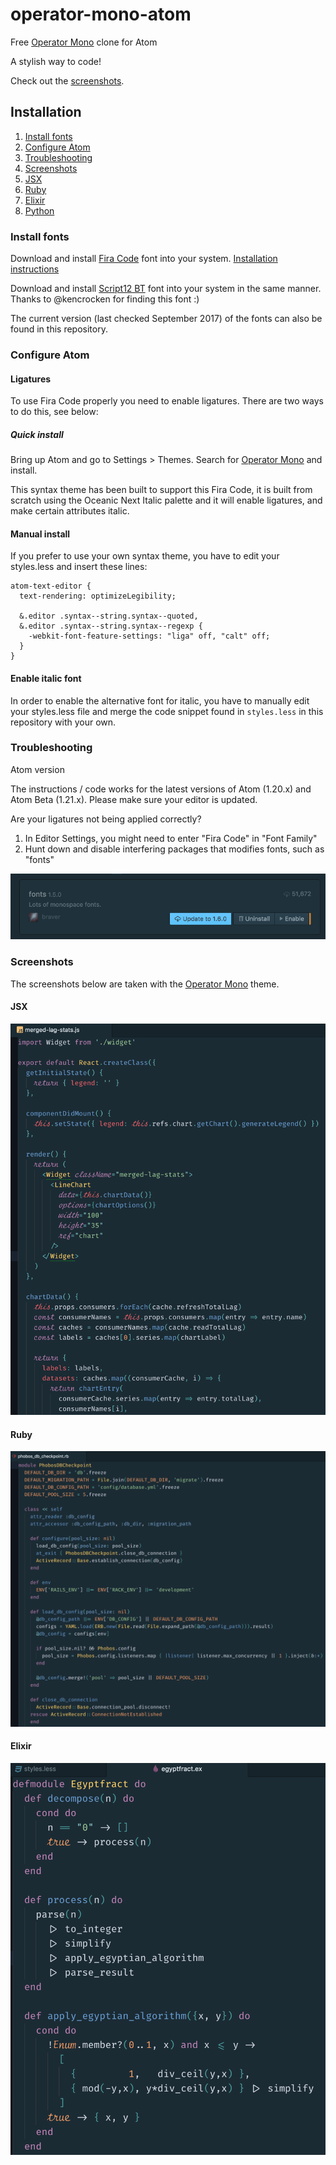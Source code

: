 # operator-mono-atom
Free [Operator Mono](http://www.typography.com/blog/introducing-operator) clone for Atom

A stylish way to code!

Check out the [screenshots](#screenshots).

## Installation

1. [Install fonts](#install-fonts)
1. [Configure Atom](#configure-atom)
1. [Troubleshooting](#troubleshooting)
1. [Screenshots](#screenshots)
  1. [JSX](#screenshot-jsx)
  1. [Ruby](#screenshot-ruby)
  1. [Elixir](#screenshot-elixir)
  1. [Python](#screenshot-python)

### <a name="install-fonts"></a> Install fonts

Download and install [Fira Code](https://github.com/tonsky/FiraCode) font into your system. [Installation instructions](https://github.com/tonsky/FiraCode/wiki)

Download and install [Script12 BT](https://www.myfontsfree.com/134618/script12pitchbt.htm) font into your system in the same manner. Thanks to @kencrocken for finding this font :)

The current version (last checked September 2017) of the fonts can also be found in this repository.

### <a name="configure-atom"></a> Configure Atom

#### Ligatures

To use Fira Code properly you need to enable ligatures. There are two ways to do this, see below:

##### Quick install

Bring up Atom and go to Settings > Themes. Search for [Operator Mono](https://atom.io/themes/operator-mono) and install.

This syntax theme has been built to support this Fira Code, it is built from scratch using the Oceanic Next Italic palette and it will enable ligatures, and make certain attributes italic.

#### Manual install

If you prefer to use your own syntax theme, you have to edit your styles.less and insert these lines:

```
atom-text-editor {
  text-rendering: optimizeLegibility;

  &.editor .syntax--string.syntax--quoted,
  &.editor .syntax--string.syntax--regexp {
    -webkit-font-feature-settings: "liga" off, "calt" off;
  }
}
```

#### Enable italic font

In order to enable the alternative font for italic, you have to manually edit your styles.less file and merge the code snippet found in `styles.less` in this repository with your own.

### <a name="troubleshooting"></a> Troubleshooting

Atom version

The instructions / code works for the latest versions of Atom (1.20.x) and Atom Beta (1.21.x). Please make sure your editor is updated.

Are your ligatures not being applied correctly?

1. In Editor Settings, you might need to enter "Fira Code" in "Font Family"
1. Hunt down and disable interfering packages that modifies fonts, such as "fonts"

![Screenshot of example bad package fonts](img/fonts.png)

### <a name="screenshots"></a> Screenshots

The screenshots below are taken with the [Operator Mono](https://github.com/klippx/operator-mono) theme.

#### <a name="screenshot-jsx"></a> JSX

![Screenshot of JSX](img/JSX.png)

#### <a name="screenshot-ruby"></a> Ruby

![Screenshot of Ruby](img/ruby.png)

#### <a name="screenshot-elixir"></a> Elixir

![Screenshot of Elixir](img/elixir.png)
